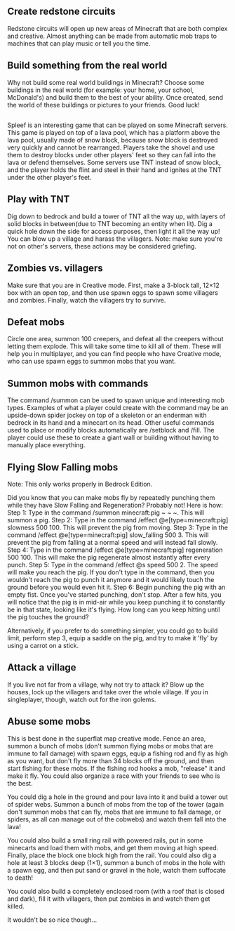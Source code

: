 ## Create redstone circuits
Redstone circuits will open up new areas of Minecraft that are both complex and creative. Almost anything can be made from automatic mob traps to machines that can play music or tell you the time.

## Build something from the real world
Why not build some real world buildings in Minecraft? Choose some buildings in the real world (for example: your home, your school, McDonald's) and build them to the best of your ability. Once created, send the world of these buildings or pictures to your friends. Good luck!



## 
Spleef is an interesting game that can be played on some Minecraft servers. This game is played on top of a lava pool, which has a platform above the lava pool, usually made of snow block, because snow block is destroyed very quickly and cannot be rearranged. Players take the shovel and use them to destroy blocks under other players' feet so they can fall into the lava or defend themselves. Some servers use TNT instead of snow block, and the player holds the flint and steel in their hand and ignites at the TNT under the other player's feet.

## Play with TNT
Dig down to bedrock and build a tower of TNT all the way up, with layers of solid blocks in between(due to TNT becoming an entity when lit). Dig a quick hole down the side for access purposes, then light it all the way up! You can blow up a village and harass the villagers. Note: make sure you're not on other's servers, these actions may be considered griefing.

## Zombies vs. villagers
Make sure that you are in Creative mode. First, make a 3-block tall, 12×12 box with an open top, and then use spawn eggs to spawn some villagers and zombies. Finally, watch the villagers try to survive.

## Defeat mobs
Circle one area, summon 100 creepers, and defeat all the creepers without letting them explode. This will take some time to kill all of them. These will help you in multiplayer, and you can find people who have Creative mode, who can use spawn eggs to summon mobs that you want.

## Summon mobs with commands
The command /summon can be used to spawn unique and interesting mob types. Examples of what a player could create with the command may be an upside-down spider jockey on top of a skeleton or an enderman with bedrock in its hand and a minecart on its head. Other useful commands used to place or modify blocks automatically are /setblock and /fill. The player could use these to create a giant wall or building without having to manually place everything.



## Flying Slow Falling mobs
Note: This only works properly in Bedrock Edition.

Did you know that you can make mobs fly by repeatedly punching them while they have Slow Falling and Regeneration? Probably not! Here is how: 
Step 1: Type in the command /summon minecraft:pig ~ ~ ~. This will summon a pig. 
Step 2: Type in the command /effect @e[type=minecraft:pig] slowness 500 100. This will prevent the pig from moving. 
Step 3: Type in the command /effect @e[type=minecraft:pig] slow_falling 500 3. This will prevent the pig from falling at a normal speed and will instead fall slowly. 
Step 4: Type in the command /effect @e[type=minecraft:pig] regeneration 500 100. This will make the pig regenerate almost instantly after every punch. 
Step 5: Type in the command /effect @s speed 500 2. The speed will make you reach the pig. If you don't type in the command, then you wouldn't reach the pig to punch it anymore and it would likely touch the ground before you would even hit it. 
Step 6: Begin punching the pig with an empty fist. Once you've started punching, don't stop. After a few hits, you will notice that the pig is in mid-air while you keep punching it to constantly be in that state, looking like it's flying. How long can you keep hitting until the pig touches the ground?

Alternatively, if you prefer to do something simpler, you could go to build limit, perform step 3, equip a saddle on the pig, and try to make it 'fly' by using a carrot on a stick.

## Attack a village
If you live not far from a village, why not try to attack it? Blow up the houses, lock up the villagers and take over the whole village. If you in singleplayer, though, watch out for the iron golems.

## Abuse some mobs
This is best done in the superflat map creative mode. Fence an area, summon a bunch of mobs (don't summon flying mobs or mobs that are immune to fall damage) with spawn eggs, equip a fishing rod and fly as high as you want, but don't fly more than 34 blocks off the ground, and then start fishing for these mobs. If the fishing rod hooks a mob, "release" it and make it fly. You could also organize a race with your friends to see who is the best.

You could dig a hole in the ground and pour lava into it and build a tower out of spider webs. Summon a bunch of mobs from the top of the tower (again don't summon mobs that can fly, mobs that are immune to fall damage, or spiders, as all can manage out of the cobwebs) and watch them fall into the lava!

You could also build a small ring rail with powered rails, put in some minecarts and load them with mobs, and get them moving at high speed. Finally, place the block one block high from the rail.
You could also dig a hole at least 3 blocks deep (1×1), summon a bunch of mobs in the hole with a spawn egg, and then put sand or gravel in the hole, watch them suffocate to death!

You could also build a completely enclosed room (with a roof that is closed and dark), fill it with villagers, then put zombies in and watch them get killed.

It wouldn't be so nice though...

